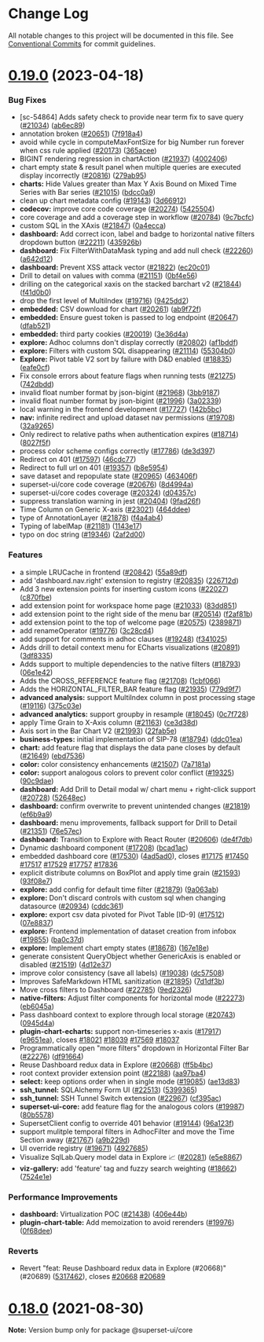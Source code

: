 # Change Log

All notable changes to this project will be documented in this file.
See [Conventional Commits](https://conventionalcommits.org) for commit guidelines.

# [0.19.0](https://github.com/apache-superset/superset-ui/compare/v2021.41.0...v0.19.0) (2023-04-18)

### Bug Fixes

- [sc-54864] Adds safety check to provide near term fix to save query ([#21034](https://github.com/apache-superset/superset-ui/issues/21034)) ([ab6ec89](https://github.com/apache-superset/superset-ui/commit/ab6ec89f680dbf022a39ed568c6fcdce0439b2dd))
- annotation broken ([#20651](https://github.com/apache-superset/superset-ui/issues/20651)) ([7f918a4](https://github.com/apache-superset/superset-ui/commit/7f918a4ec0e162be13bf3fc0e2f15aaaa5450cec))
- avoid while cycle in computeMaxFontSize for big Number run forever when css rule applied ([#20173](https://github.com/apache-superset/superset-ui/issues/20173)) ([365acee](https://github.com/apache-superset/superset-ui/commit/365acee663f7942ba7d8dfd0e4cf72c4cecb7a2d))
- BIGINT rendering regression in chartAction ([#21937](https://github.com/apache-superset/superset-ui/issues/21937)) ([4002406](https://github.com/apache-superset/superset-ui/commit/40024064ae35e596215a79d98ed8d0b4a90847f2))
- chart empty state & result panel when multiple queries are executed display incorrectly ([#20816](https://github.com/apache-superset/superset-ui/issues/20816)) ([279ab95](https://github.com/apache-superset/superset-ui/commit/279ab954b1977f7729442733a31c67715476a620))
- **charts:** Hide Values greater than Max Y Axis Bound on Mixed Time Series with Bar series ([#21015](https://github.com/apache-superset/superset-ui/issues/21015)) ([bdcc0a9](https://github.com/apache-superset/superset-ui/commit/bdcc0a9bcfff476bcd43edc84f08423d8f415d50))
- clean up chart metadata config ([#19143](https://github.com/apache-superset/superset-ui/issues/19143)) ([3d66912](https://github.com/apache-superset/superset-ui/commit/3d66912d89851f03c38803b29128a45d66b34cb6))
- **codecov:** improve core code coverage ([#20274](https://github.com/apache-superset/superset-ui/issues/20274)) ([5425504](https://github.com/apache-superset/superset-ui/commit/54255042310b9810c09fee25d475a4a1bc8f75de))
- core coverage and add a coverage step in workflow ([#20784](https://github.com/apache-superset/superset-ui/issues/20784)) ([9c7bcfc](https://github.com/apache-superset/superset-ui/commit/9c7bcfceadb1101899d6c09330aa8e79330d656f))
- custom SQL in the XAxis ([#21847](https://github.com/apache-superset/superset-ui/issues/21847)) ([0a4ecca](https://github.com/apache-superset/superset-ui/commit/0a4ecca9f259e2ee9cff27a879f2a889f876c7d7))
- **dashboard:** Add correct icon, label and badge to horizontal native filters dropdown button ([#22211](https://github.com/apache-superset/superset-ui/issues/22211)) ([435926b](https://github.com/apache-superset/superset-ui/commit/435926b89e08395f3017a32ea00f3de252fd4fb7))
- **dashboard:** Fix FilterWithDataMask typing and add null check ([#22260](https://github.com/apache-superset/superset-ui/issues/22260)) ([a642d12](https://github.com/apache-superset/superset-ui/commit/a642d126f8019d8f96cc206abfeda7ddc19eda7f))
- **dashboard:** Prevent XSS attack vector ([#21822](https://github.com/apache-superset/superset-ui/issues/21822)) ([ec20c01](https://github.com/apache-superset/superset-ui/commit/ec20c0104e6913cd9b2ab8bacae22eb25ae4cce1))
- Drill to detail on values with comma ([#21151](https://github.com/apache-superset/superset-ui/issues/21151)) ([0bf4e56](https://github.com/apache-superset/superset-ui/commit/0bf4e56dc3e129d2b9239f055212249ba95521e4))
- drilling on the categorical xaxis on the stacked barchart v2 ([#21844](https://github.com/apache-superset/superset-ui/issues/21844)) ([f41d0b0](https://github.com/apache-superset/superset-ui/commit/f41d0b0cbf47042bf510dc2b0b24b68e3fa11d37))
- drop the first level of MultiIndex ([#19716](https://github.com/apache-superset/superset-ui/issues/19716)) ([9425dd2](https://github.com/apache-superset/superset-ui/commit/9425dd2cac42f1a92f621848c469cadcc483e757))
- **embedded:** CSV download for chart ([#20261](https://github.com/apache-superset/superset-ui/issues/20261)) ([ab9f72f](https://github.com/apache-superset/superset-ui/commit/ab9f72f1a1359a59e64afd9e820d5823fd53b77b))
- **embedded:** Ensure guest token is passed to log endpoint ([#20647](https://github.com/apache-superset/superset-ui/issues/20647)) ([dfab521](https://github.com/apache-superset/superset-ui/commit/dfab521f50593b97fc778475498920552cad15dc))
- **embedded:** third party cookies ([#20019](https://github.com/apache-superset/superset-ui/issues/20019)) ([3e36d4a](https://github.com/apache-superset/superset-ui/commit/3e36d4a0a1d9e1a1d2d009b6b8db1042d3d37d8b))
- **explore:** Adhoc columns don't display correctly ([#20802](https://github.com/apache-superset/superset-ui/issues/20802)) ([af1bddf](https://github.com/apache-superset/superset-ui/commit/af1bddffad930efc0583b638716980db6747bfbc))
- **explore:** Filters with custom SQL disappearing ([#21114](https://github.com/apache-superset/superset-ui/issues/21114)) ([55304b0](https://github.com/apache-superset/superset-ui/commit/55304b02cd599827359cd13e3fe6ccb8581e0fd2))
- **Explore:** Pivot table V2 sort by failure with D&D enabled ([#18835](https://github.com/apache-superset/superset-ui/issues/18835)) ([eafe0cf](https://github.com/apache-superset/superset-ui/commit/eafe0cfc6f040670a9b35ebcd27f5c83eabe068e))
- Fix console errors about feature flags when running tests ([#21275](https://github.com/apache-superset/superset-ui/issues/21275)) ([742dbdd](https://github.com/apache-superset/superset-ui/commit/742dbdd0a5c0f0f75d56101b3551077ec06cd53f))
- invalid float number format by json-bigint ([#21968](https://github.com/apache-superset/superset-ui/issues/21968)) ([3bb9187](https://github.com/apache-superset/superset-ui/commit/3bb91877974650ab3fa82539a30dc0e2a7045dd7))
- invalid float number format by json-bigint ([#21996](https://github.com/apache-superset/superset-ui/issues/21996)) ([3a02339](https://github.com/apache-superset/superset-ui/commit/3a023392e6bfec9660449b7b739530574d2a8238))
- local warning in the frontend development ([#17727](https://github.com/apache-superset/superset-ui/issues/17727)) ([142b5bc](https://github.com/apache-superset/superset-ui/commit/142b5bc506c81847e503e76e498c06e8321dffb1))
- **nav:** infinite redirect and upload dataset nav permissions ([#19708](https://github.com/apache-superset/superset-ui/issues/19708)) ([32a9265](https://github.com/apache-superset/superset-ui/commit/32a9265cc0cb850910e55b6f49a73169fc7ed377))
- Only redirect to relative paths when authentication expires ([#18714](https://github.com/apache-superset/superset-ui/issues/18714)) ([8027f5f](https://github.com/apache-superset/superset-ui/commit/8027f5f0a63425c280121d671ae843e4c420793b))
- process color scheme configs correctly ([#17786](https://github.com/apache-superset/superset-ui/issues/17786)) ([de3d397](https://github.com/apache-superset/superset-ui/commit/de3d3973a249ab56b294d3f5d770a79fe8970abd))
- Redirect on 401 ([#17597](https://github.com/apache-superset/superset-ui/issues/17597)) ([46cdc77](https://github.com/apache-superset/superset-ui/commit/46cdc77ae64d0cc55a54719c748391b92a475a33))
- Redirect to full url on 401 ([#19357](https://github.com/apache-superset/superset-ui/issues/19357)) ([b8e5954](https://github.com/apache-superset/superset-ui/commit/b8e595413fa02b5f00c7b91df6283701a5f1b972))
- save dataset and repopulate state ([#20965](https://github.com/apache-superset/superset-ui/issues/20965)) ([463406f](https://github.com/apache-superset/superset-ui/commit/463406ff095375613bf0270343a4af53142c84d6))
- superset-ui/core code coverage ([#20676](https://github.com/apache-superset/superset-ui/issues/20676)) ([8d4994a](https://github.com/apache-superset/superset-ui/commit/8d4994a89900c2cf636444e4febad61ce3b69d68))
- superset-ui/core codes coverage ([#20324](https://github.com/apache-superset/superset-ui/issues/20324)) ([d04357c](https://github.com/apache-superset/superset-ui/commit/d04357c47bec7bac49c602f3d2166375892200ad))
- suppress translation warning in jest ([#20404](https://github.com/apache-superset/superset-ui/issues/20404)) ([9fad26f](https://github.com/apache-superset/superset-ui/commit/9fad26fa1919fceda4abdfce0b973d536b42b6af))
- Time Column on Generic X-axis ([#23021](https://github.com/apache-superset/superset-ui/issues/23021)) ([464ddee](https://github.com/apache-superset/superset-ui/commit/464ddee4b4164460193027645d87cb25e7b2320e))
- type of AnnotationLayer ([#21878](https://github.com/apache-superset/superset-ui/issues/21878)) ([f4a4ab4](https://github.com/apache-superset/superset-ui/commit/f4a4ab41e05be90b31ab2f9d2a0f23110bd5df21))
- Typing of labelMap ([#21181](https://github.com/apache-superset/superset-ui/issues/21181)) ([1143e17](https://github.com/apache-superset/superset-ui/commit/1143e17742d1fa4c4cbae2c86e4998f4cc7e9f88))
- typo on doc string ([#19346](https://github.com/apache-superset/superset-ui/issues/19346)) ([2af2d00](https://github.com/apache-superset/superset-ui/commit/2af2d00e852032e1d4eaaa50fd7e8d5415a1db16))

### Features

- a simple LRUCache in frontend ([#20842](https://github.com/apache-superset/superset-ui/issues/20842)) ([55a89df](https://github.com/apache-superset/superset-ui/commit/55a89dfac93f9855dbf1beb2ee0c0f21da54095b))
- add 'dashboard.nav.right' extension to registry ([#20835](https://github.com/apache-superset/superset-ui/issues/20835)) ([226712d](https://github.com/apache-superset/superset-ui/commit/226712d831a80cc44213c5ce8ed921518ea0397c))
- Add 3 new extension points for inserting custom icons ([#22027](https://github.com/apache-superset/superset-ui/issues/22027)) ([c870fbe](https://github.com/apache-superset/superset-ui/commit/c870fbe9e290e9305e6019bb4e9932bbd736b6dc))
- add extension point for workspace home page ([#21033](https://github.com/apache-superset/superset-ui/issues/21033)) ([83dd851](https://github.com/apache-superset/superset-ui/commit/83dd85166f917a5cff8c94d2b4d2c298182494b9))
- add extension point to the right side of the menu bar ([#20514](https://github.com/apache-superset/superset-ui/issues/20514)) ([f2af81b](https://github.com/apache-superset/superset-ui/commit/f2af81b1c74a56e6854039cfe5f32e9b035ce262))
- add extension point to the top of welcome page ([#20575](https://github.com/apache-superset/superset-ui/issues/20575)) ([2389871](https://github.com/apache-superset/superset-ui/commit/2389871556cde32c61bc694f09b4e7dbc5432af5))
- add renameOperator ([#19776](https://github.com/apache-superset/superset-ui/issues/19776)) ([3c28cd4](https://github.com/apache-superset/superset-ui/commit/3c28cd4625fdeeaeeac3ed730907af1fb86bc86e))
- add support for comments in adhoc clauses ([#19248](https://github.com/apache-superset/superset-ui/issues/19248)) ([f341025](https://github.com/apache-superset/superset-ui/commit/f341025d80aacf7345e7c20f8463231b9197ea58))
- Adds drill to detail context menu for ECharts visualizations ([#20891](https://github.com/apache-superset/superset-ui/issues/20891)) ([3df8335](https://github.com/apache-superset/superset-ui/commit/3df8335f8792c85d7e2f7fefa5dd60fb2c0befaf))
- Adds support to multiple dependencies to the native filters ([#18793](https://github.com/apache-superset/superset-ui/issues/18793)) ([06e1e42](https://github.com/apache-superset/superset-ui/commit/06e1e4285ea52d27f9b7b7dfea59f9652ee0dcfe))
- Adds the CROSS_REFERENCE feature flag ([#21708](https://github.com/apache-superset/superset-ui/issues/21708)) ([1cbf066](https://github.com/apache-superset/superset-ui/commit/1cbf0664152cef5d47720e1acffb955c328e291e))
- Adds the HORIZONTAL_FILTER_BAR feature flag ([#21935](https://github.com/apache-superset/superset-ui/issues/21935)) ([779d9f7](https://github.com/apache-superset/superset-ui/commit/779d9f75336ce38ab346e27dcb6a77e5a68cf823))
- **advanced analysis:** support MultiIndex column in post processing stage ([#19116](https://github.com/apache-superset/superset-ui/issues/19116)) ([375c03e](https://github.com/apache-superset/superset-ui/commit/375c03e08407570bcf417acf5f3d25b28843329c))
- **advanced analytics:** support groupby in resample ([#18045](https://github.com/apache-superset/superset-ui/issues/18045)) ([0c7f728](https://github.com/apache-superset/superset-ui/commit/0c7f7288d8cded5dc73d49d1e0be397e748d4f10))
- apply Time Grain to X-Axis column ([#21163](https://github.com/apache-superset/superset-ui/issues/21163)) ([ce3d38d](https://github.com/apache-superset/superset-ui/commit/ce3d38d2e72a56014fa96ee3d4afe066277cc5be))
- Axis sort in the Bar Chart V2 ([#21993](https://github.com/apache-superset/superset-ui/issues/21993)) ([22fab5e](https://github.com/apache-superset/superset-ui/commit/22fab5e58ce574e962518067d982e3036449e580))
- **business-types:** initial implementation of SIP-78 ([#18794](https://github.com/apache-superset/superset-ui/issues/18794)) ([ddc01ea](https://github.com/apache-superset/superset-ui/commit/ddc01ea7813ef7c02cfc2aee7cbf554a45628f25))
- **chart:** add feature flag that displays the data pane closes by default ([#21649](https://github.com/apache-superset/superset-ui/issues/21649)) ([ebd7536](https://github.com/apache-superset/superset-ui/commit/ebd75366c0c7acd6d4619996c4f209b51af518e2))
- **color:** color consistency enhancements ([#21507](https://github.com/apache-superset/superset-ui/issues/21507)) ([7a7181a](https://github.com/apache-superset/superset-ui/commit/7a7181a2449598b09298f3a113849caeb3309186))
- **color:** support analogous colors to prevent color conflict ([#19325](https://github.com/apache-superset/superset-ui/issues/19325)) ([90c9dae](https://github.com/apache-superset/superset-ui/commit/90c9daea08cd59ba7261c13e1ce4e80a72f84b48))
- **dashboard:** Add Drill to Detail modal w/ chart menu + right-click support ([#20728](https://github.com/apache-superset/superset-ui/issues/20728)) ([52648ec](https://github.com/apache-superset/superset-ui/commit/52648ecd7f6158473ec198e1ade9a5a69008b752))
- **dashboard:** confirm overwrite to prevent unintended changes ([#21819](https://github.com/apache-superset/superset-ui/issues/21819)) ([ef6b9a9](https://github.com/apache-superset/superset-ui/commit/ef6b9a97d594f748ab710e27281d41ee5250d33a))
- **dashboard:** menu improvements, fallback support for Drill to Detail ([#21351](https://github.com/apache-superset/superset-ui/issues/21351)) ([76e57ec](https://github.com/apache-superset/superset-ui/commit/76e57ec651bbfaf4f76031eeeca66f6a1fa81bc2))
- **dashboard:** Transition to Explore with React Router ([#20606](https://github.com/apache-superset/superset-ui/issues/20606)) ([de4f7db](https://github.com/apache-superset/superset-ui/commit/de4f7db57ec33c497be9c880fde534a1f026241f))
- Dynamic dashboard component ([#17208](https://github.com/apache-superset/superset-ui/issues/17208)) ([bcad1ac](https://github.com/apache-superset/superset-ui/commit/bcad1acec27823756dc403f6e982f5e59ec6d6cf))
- embedded dashboard core ([#17530](https://github.com/apache-superset/superset-ui/issues/17530)) ([4ad5ad0](https://github.com/apache-superset/superset-ui/commit/4ad5ad045a9adb506d14b2c02fdbefc564d25bdb)), closes [#17175](https://github.com/apache-superset/superset-ui/issues/17175) [#17450](https://github.com/apache-superset/superset-ui/issues/17450) [#17517](https://github.com/apache-superset/superset-ui/issues/17517) [#17529](https://github.com/apache-superset/superset-ui/issues/17529) [#17757](https://github.com/apache-superset/superset-ui/issues/17757) [#17836](https://github.com/apache-superset/superset-ui/issues/17836)
- explicit distribute columns on BoxPlot and apply time grain ([#21593](https://github.com/apache-superset/superset-ui/issues/21593)) ([93f08e7](https://github.com/apache-superset/superset-ui/commit/93f08e778bfd48be150749f22d0b184467da73ac))
- **explore:** add config for default time filter ([#21879](https://github.com/apache-superset/superset-ui/issues/21879)) ([9a063ab](https://github.com/apache-superset/superset-ui/commit/9a063abb3b28e32b1107950942571d564bb283f8))
- **explore:** Don't discard controls with custom sql when changing datasource ([#20934](https://github.com/apache-superset/superset-ui/issues/20934)) ([cddc361](https://github.com/apache-superset/superset-ui/commit/cddc361adc483ed605857a2eb39c5efffa089076))
- **explore:** export csv data pivoted for Pivot Table [ID-9] ([#17512](https://github.com/apache-superset/superset-ui/issues/17512)) ([07e8837](https://github.com/apache-superset/superset-ui/commit/07e8837093b79b08e18224dd6765a2fc15a0e770))
- **explore:** Frontend implementation of dataset creation from infobox ([#19855](https://github.com/apache-superset/superset-ui/issues/19855)) ([ba0c37d](https://github.com/apache-superset/superset-ui/commit/ba0c37d3df85b1af39404af1d578daeb0ff2d278))
- **explore:** Implement chart empty states ([#18678](https://github.com/apache-superset/superset-ui/issues/18678)) ([167e18e](https://github.com/apache-superset/superset-ui/commit/167e18e806799dede3aa56da98be11f4751f0272))
- generate consistent QueryObject whether GenericAxis is enabled or disabled ([#21519](https://github.com/apache-superset/superset-ui/issues/21519)) ([4d12e37](https://github.com/apache-superset/superset-ui/commit/4d12e3709eb7ab1cc4f687c15ed54a4738266482))
- improve color consistency (save all labels) ([#19038](https://github.com/apache-superset/superset-ui/issues/19038)) ([dc57508](https://github.com/apache-superset/superset-ui/commit/dc575080d7e43d40b1734bb8f44fdc291cb95b11))
- Improves SafeMarkdown HTML sanitization ([#21895](https://github.com/apache-superset/superset-ui/issues/21895)) ([7d1df3b](https://github.com/apache-superset/superset-ui/commit/7d1df3b78d5d7147dd9d627317e3f9f10d279ae0))
- Move cross filters to Dashboard ([#22785](https://github.com/apache-superset/superset-ui/issues/22785)) ([9ed2326](https://github.com/apache-superset/superset-ui/commit/9ed2326a20329d41abc8e0995b0ba6110379088f))
- **native-filters:** Adjust filter components for horizontal mode ([#22273](https://github.com/apache-superset/superset-ui/issues/22273)) ([eb6045a](https://github.com/apache-superset/superset-ui/commit/eb6045adfa77e06c8aaf3de217719ca59d4328e1))
- Pass dashboard context to explore through local storage ([#20743](https://github.com/apache-superset/superset-ui/issues/20743)) ([0945d4a](https://github.com/apache-superset/superset-ui/commit/0945d4a2f46667aebb9b93d0d7685215627ad237))
- **plugin-chart-echarts:** support non-timeseries x-axis ([#17917](https://github.com/apache-superset/superset-ui/issues/17917)) ([e9651ea](https://github.com/apache-superset/superset-ui/commit/e9651ea52fdc0edb574bfb9dc1b22c225bcc068f)), closes [#18021](https://github.com/apache-superset/superset-ui/issues/18021) [#18039](https://github.com/apache-superset/superset-ui/issues/18039) [#17569](https://github.com/apache-superset/superset-ui/issues/17569) [#18037](https://github.com/apache-superset/superset-ui/issues/18037)
- Programmatically open "more filters" dropdown in Horizontal Filter Bar ([#22276](https://github.com/apache-superset/superset-ui/issues/22276)) ([df91664](https://github.com/apache-superset/superset-ui/commit/df91664217b5369d1f742ce03596a366e18cd4b9))
- Reuse Dashboard redux data in Explore ([#20668](https://github.com/apache-superset/superset-ui/issues/20668)) ([ff5b4bc](https://github.com/apache-superset/superset-ui/commit/ff5b4bc0e47f057e0660d453a9e53f939613356b))
- root context provider extension point ([#22188](https://github.com/apache-superset/superset-ui/issues/22188)) ([aa97ba4](https://github.com/apache-superset/superset-ui/commit/aa97ba4509431a82922f2fa6930928093c876d6f))
- **select:** keep options order when in single mode ([#19085](https://github.com/apache-superset/superset-ui/issues/19085)) ([ae13d83](https://github.com/apache-superset/superset-ui/commit/ae13d8313b5687374f5b24e02bccdcc717ba19eb))
- **ssh_tunnel:** SQLAlchemy Form UI ([#22513](https://github.com/apache-superset/superset-ui/issues/22513)) ([5399365](https://github.com/apache-superset/superset-ui/commit/539936522fbbda46ebb39b65ed298f6e251a548f))
- **ssh_tunnel:** SSH Tunnel Switch extension ([#22967](https://github.com/apache-superset/superset-ui/issues/22967)) ([cf395ac](https://github.com/apache-superset/superset-ui/commit/cf395ac2d8e04782cffc93e8a0a0b28678c407fe))
- **superset-ui-core:** add feature flag for the analogous colors ([#19987](https://github.com/apache-superset/superset-ui/issues/19987)) ([80b5578](https://github.com/apache-superset/superset-ui/commit/80b55786809310e28566d745308b167f0e74b144))
- SupersetClient config to override 401 behavior ([#19144](https://github.com/apache-superset/superset-ui/issues/19144)) ([96a123f](https://github.com/apache-superset/superset-ui/commit/96a123f553f80ae7454daaf139b33e1397d9e3f7))
- support mulitple temporal filters in AdhocFilter and move the Time Section away ([#21767](https://github.com/apache-superset/superset-ui/issues/21767)) ([a9b229d](https://github.com/apache-superset/superset-ui/commit/a9b229dd1dd9cb9dc8166b1392179fcccb4da138))
- UI override registry ([#19671](https://github.com/apache-superset/superset-ui/issues/19671)) ([4927685](https://github.com/apache-superset/superset-ui/commit/4927685c3059c0207713bceeea7c60f1f3b75ec3))
- Visualize SqlLab.Query model data in Explore 📈 ([#20281](https://github.com/apache-superset/superset-ui/issues/20281)) ([e5e8867](https://github.com/apache-superset/superset-ui/commit/e5e886739460c011a885a13b873665410045a19c))
- **viz-gallery:** add 'feature' tag and fuzzy search weighting ([#18662](https://github.com/apache-superset/superset-ui/issues/18662)) ([7524e1e](https://github.com/apache-superset/superset-ui/commit/7524e1e3c86f3de2b3b0343c3ec5efc0b345937a))

### Performance Improvements

- **dashboard:** Virtualization POC ([#21438](https://github.com/apache-superset/superset-ui/issues/21438)) ([406e44b](https://github.com/apache-superset/superset-ui/commit/406e44bba11f6b233c3b07d29efd158b8cfc9615))
- **plugin-chart-table:** Add memoization to avoid rerenders ([#19976](https://github.com/apache-superset/superset-ui/issues/19976)) ([0f68dee](https://github.com/apache-superset/superset-ui/commit/0f68deedf105300c8bd2536bd205d128799c0381))

### Reverts

- Revert "feat: Reuse Dashboard redux data in Explore (#20668)" (#20689) ([5317462](https://github.com/apache-superset/superset-ui/commit/5317462b49d050d93d91eee5e97ec56e15f9f298)), closes [#20668](https://github.com/apache-superset/superset-ui/issues/20668) [#20689](https://github.com/apache-superset/superset-ui/issues/20689)

# [0.18.0](https://github.com/apache-superset/superset-ui/compare/v0.17.87...v0.18.0) (2021-08-30)

**Note:** Version bump only for package @superset-ui/core
